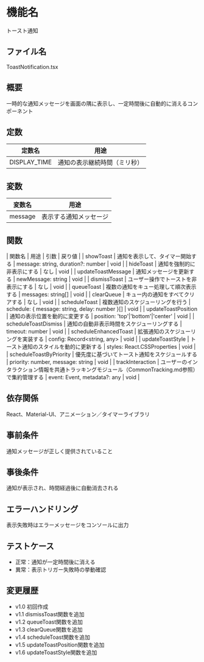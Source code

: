 # 機能名
トースト通知

## ファイル名
ToastNotification.tsx

## 概要
一時的な通知メッセージを画面の隅に表示し、一定時間後に自動的に消えるコンポーネント

## 定数
| 定数名         | 用途                           |
| -------------- | ------------------------------ |
| DISPLAY_TIME   | 通知の表示継続時間（ミリ秒）        |

## 変数
| 変数名      | 用途                           |
| ----------- | ------------------------------ |
| message     | 表示する通知メッセージ            |

## 関数
| 関数名                | 用途                                          | 引数                                   | 戻り値 |
| showToast             | 通知を表示して、タイマー開始する                 | message: string, duration?: number       | void   |
| hideToast             | 通知を強制的に非表示にする                        | なし                                   | void   |
| updateToastMessage    | 通知メッセージを更新する                        | newMessage: string                      | void   |
| dismissToast          | ユーザー操作でトーストを非表示にする               | なし                                   | void   |
| queueToast            | 複数の通知をキュー処理して順次表示する             | messages: string[]                      | void   |
| clearQueue            | キュー内の通知をすべてクリアする                 | なし                                   | void   |
| scheduleToast         | 複数通知のスケジューリングを行う                  | schedule: { message: string, delay: number }[]    | void   |
| updateToastPosition   | 通知の表示位置を動的に変更する                    | position: 'top'|'bottom'|'center'     | void   |
| scheduleToastDismiss  | 通知の自動非表示時間をスケジューリングする         | timeout: number                         | void   |
| scheduleEnhancedToast | 拡張通知のスケジューリングを実装する             | config: Record<string, any>             | void   |
| updateToastStyle      | トースト通知のスタイルを動的に更新する             | styles: React.CSSProperties             | void   |
| scheduleToastByPriority | 優先度に基づいてトースト通知をスケジュールする  | priority: number, message: string      | void   |
| trackInteraction     | ユーザーのインタラクション情報を共通トラッキングモジュール（CommonTracking.md参照）で集約管理する | event: Event, metadata?: any | void   |

## 依存関係
React、Material-UI、アニメーション／タイマーライブラリ

## 事前条件
通知メッセージが正しく提供されていること

## 事後条件
通知が表示され、時間経過後に自動消去される

## エラーハンドリング
表示失敗時はエラーメッセージをコンソールに出力

## テストケース
- 正常：通知が一定時間後に消える
- 異常：表示トリガー失敗時の挙動確認

## 変更履歴
- v1.0 初回作成  
- v1.1 dismissToast関数を追加  
- v1.2 queueToast関数を追加  
- v1.3 clearQueue関数を追加  
- v1.4 scheduleToast関数を追加  
- v1.5 updateToastPosition関数を追加  
- v1.6 updateToastStyle関数を追加
